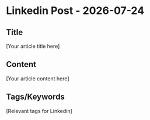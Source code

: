 # Linkedin Post - 2026-07-24

## Title
[Your article title here]

## Content
[Your article content here]

## Tags/Keywords
[Relevant tags for Linkedin]
